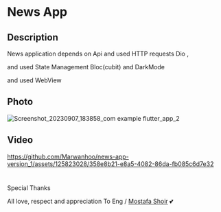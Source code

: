 # News App

## Description

News application depends on Api and used HTTP requests Dio , 

and used State Management Bloc(cubit) and DarkMode

and used WebView

## Photo
![Screenshot_20230907_183858_com example flutter_app_2](https://github.com/Marwanhoo/news-app-version_1/assets/125823028/2e57f899-a0d3-429f-bafa-3784b2ec39bd)

## Video
https://github.com/Marwanhoo/news-app-version_1/assets/125823028/358e8b21-e8a5-4082-86da-fb085c6d7e32

#
Special Thanks

All love, respect and appreciation To Eng / [Mostafa Shoir](https://www.linkedin.com/in/mostafa-shoir-265005124/) 💕
